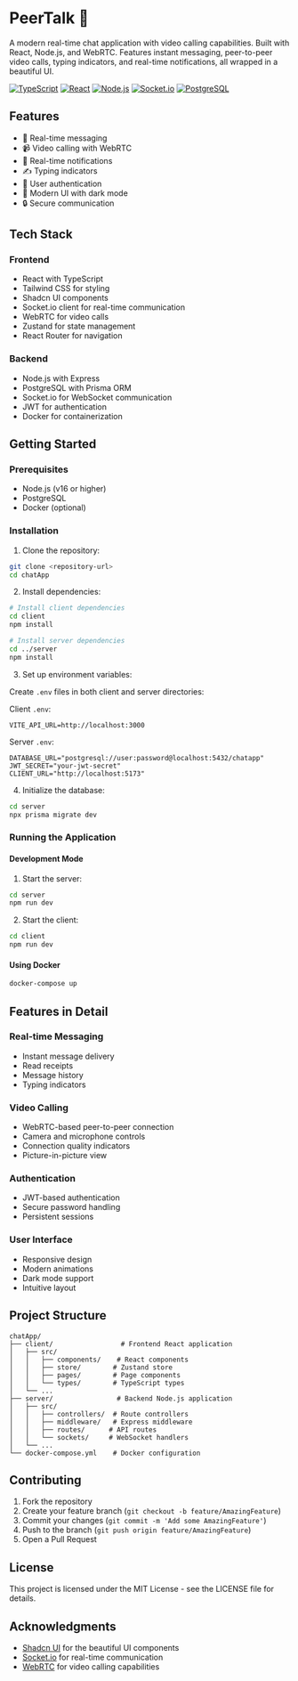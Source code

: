 # PeerTalk 🌊

A modern real-time chat application with video calling capabilities. Built with React, Node.js, and WebRTC. Features instant messaging, peer-to-peer video calls, typing indicators, and real-time notifications, all wrapped in a beautiful UI.

[![TypeScript](https://img.shields.io/badge/TypeScript-007ACC?style=flat-square&logo=typescript&logoColor=white)](https://www.typescriptlang.org/)
[![React](https://img.shields.io/badge/React-20232A?style=flat-square&logo=react&logoColor=61DAFB)](https://reactjs.org/)
[![Node.js](https://img.shields.io/badge/Node.js-339933?style=flat-square&logo=nodedotjs&logoColor=white)](https://nodejs.org/)
[![Socket.io](https://img.shields.io/badge/Socket.io-010101?style=flat-square&logo=socket.io&logoColor=white)](https://socket.io/)
[![PostgreSQL](https://img.shields.io/badge/PostgreSQL-316192?style=flat-square&logo=postgresql&logoColor=white)](https://www.postgresql.org/)

## Features

- 💬 Real-time messaging
- 📹 Video calling with WebRTC
- 🔔 Real-time notifications
- ✍️ Typing indicators
- 👤 User authentication
- 🎨 Modern UI with dark mode
- 🔒 Secure communication

## Tech Stack

### Frontend

- React with TypeScript
- Tailwind CSS for styling
- Shadcn UI components
- Socket.io client for real-time communication
- WebRTC for video calls
- Zustand for state management
- React Router for navigation

### Backend

- Node.js with Express
- PostgreSQL with Prisma ORM
- Socket.io for WebSocket communication
- JWT for authentication
- Docker for containerization

## Getting Started

### Prerequisites

- Node.js (v16 or higher)
- PostgreSQL
- Docker (optional)

### Installation

1. Clone the repository:

```bash
git clone <repository-url>
cd chatApp
```

2. Install dependencies:

```bash
# Install client dependencies
cd client
npm install

# Install server dependencies
cd ../server
npm install
```

3. Set up environment variables:

Create `.env` files in both client and server directories:

Client `.env`:

```env
VITE_API_URL=http://localhost:3000
```

Server `.env`:

```env
DATABASE_URL="postgresql://user:password@localhost:5432/chatapp"
JWT_SECRET="your-jwt-secret"
CLIENT_URL="http://localhost:5173"
```

4. Initialize the database:

```bash
cd server
npx prisma migrate dev
```

### Running the Application

#### Development Mode

1. Start the server:

```bash
cd server
npm run dev
```

2. Start the client:

```bash
cd client
npm run dev
```

#### Using Docker

```bash
docker-compose up
```

## Features in Detail

### Real-time Messaging

- Instant message delivery
- Read receipts
- Message history
- Typing indicators

### Video Calling

- WebRTC-based peer-to-peer connection
- Camera and microphone controls
- Connection quality indicators
- Picture-in-picture view

### Authentication

- JWT-based authentication
- Secure password handling
- Persistent sessions

### User Interface

- Responsive design
- Modern animations
- Dark mode support
- Intuitive layout

## Project Structure

```
chatApp/
├── client/                 # Frontend React application
│   ├── src/
│   │   ├── components/    # React components
│   │   ├── store/        # Zustand store
│   │   ├── pages/        # Page components
│   │   └── types/        # TypeScript types
│   └── ...
├── server/                # Backend Node.js application
│   ├── src/
│   │   ├── controllers/  # Route controllers
│   │   ├── middleware/   # Express middleware
│   │   ├── routes/      # API routes
│   │   └── sockets/     # WebSocket handlers
│   └── ...
└── docker-compose.yml    # Docker configuration
```

## Contributing

1. Fork the repository
2. Create your feature branch (`git checkout -b feature/AmazingFeature`)
3. Commit your changes (`git commit -m 'Add some AmazingFeature'`)
4. Push to the branch (`git push origin feature/AmazingFeature`)
5. Open a Pull Request

## License

This project is licensed under the MIT License - see the LICENSE file for details.

## Acknowledgments

- [Shadcn UI](https://ui.shadcn.com/) for the beautiful UI components
- [Socket.io](https://socket.io/) for real-time communication
- [WebRTC](https://webrtc.org/) for video calling capabilities
